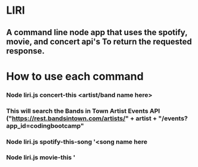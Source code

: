 # LIRI
## A command line node app that uses the spotify, movie, and concert api's To return the requested response.
# How to use each command

### Node liri.js concert-this <artist/band name here>

### This will search the Bands in Town Artist Events API ("https://rest.bandsintown.com/artists/" + artist + "/events?app_id=codingbootcamp"

### Node liri.js spotify-this-song '<song name here
  
### Node liri.js movie-this '<movie name here>
